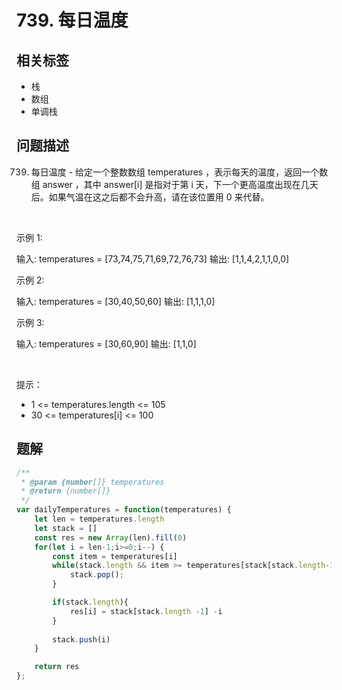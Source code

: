 
# 739. 每日温度

## 相关标签

- 栈
- 数组
- 单调栈

## 问题描述 

739. 每日温度 - 给定一个整数数组 temperatures ，表示每天的温度，返回一个数组 answer ，其中 answer[i] 是指对于第 i 天，下一个更高温度出现在几天后。如果气温在这之后都不会升高，请在该位置用 0 来代替。

 

示例 1:


输入: temperatures = [73,74,75,71,69,72,76,73]
输出: [1,1,4,2,1,1,0,0]


示例 2:


输入: temperatures = [30,40,50,60]
输出: [1,1,1,0]


示例 3:


输入: temperatures = [30,60,90]
输出: [1,1,0]

 

提示：

 * 1 <= temperatures.length <= 105
 * 30 <= temperatures[i] <= 100

## 题解


```ts
/**
 * @param {number[]} temperatures
 * @return {number[]}
 */
var dailyTemperatures = function(temperatures) {
    let len = temperatures.length
    let stack = []
    const res = new Array(len).fill(0)
    for(let i = len-1;i>=0;i--) {
        const item = temperatures[i]
        while(stack.length && item >= temperatures[stack[stack.length-1]]) {
            stack.pop();
        }

        if(stack.length){
            res[i] = stack[stack.length -1] -i
        }
        
        stack.push(i)
    }

    return res
};
````